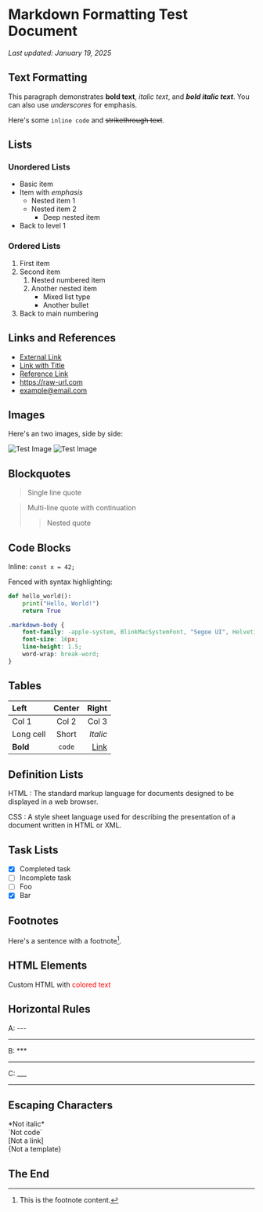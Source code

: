# Markdown Formatting Test Document
*Last updated: January 19, 2025*

## Text Formatting

This paragraph demonstrates **bold text**, *italic text*, and ***bold italic text***. You can also use _underscores_ for emphasis.

Here's some `inline code` and ~~strikethrough text~~.

## Lists

### Unordered Lists
* Basic item
* Item with *emphasis*
  * Nested item 1
  * Nested item 2
    * Deep nested item
* Back to level 1

### Ordered Lists
1. First item
2. Second item
   1. Nested numbered item
   2. Another nested item
      * Mixed list type
      * Another bullet
3. Back to main numbering

## Links and References

* [External Link](https://example.com)
* [Link with Title](https://example.com "Hover text")
* [Reference Link][ref1]
* <https://raw-url.com>
* <example@email.com>

[ref1]: https://reference-style-link.com

## Images

Here's an two images, side by side:

![Test Image](test.png "Image tooltip")
![Test Image](test.png "Image tooltip")

## Blockquotes

> Single line quote

> Multi-line quote
> with continuation
>> Nested quote

## Code Blocks

Inline: `const x = 42;`

Fenced with syntax highlighting:
```python
def hello_world():
    print("Hello, World!")
    return True
```

```css
.markdown-body {
    font-family: -apple-system, BlinkMacSystemFont, "Segoe UI", Helvetica, Arial, sans-serif;
    font-size: 16px;
    line-height: 1.5;
    word-wrap: break-word;
}
```

## Tables

| Left | Center | Right |
|:-----|:------:|------:|
|Col 1 | Col 2  | Col 3 |
|Long cell| Short | *Italic* |
|**Bold**| `code` | [Link](url) |

## Definition Lists

HTML
:   The standard markup language for documents designed to be displayed in a web browser.

CSS
:   A style sheet language used for describing the presentation of a document written in HTML or XML.

## Task Lists

- [x] Completed task
- [ ] Incomplete task
- [ ] Foo
- [x] Bar

## Footnotes

Here's a sentence with a footnote[^1].

[^1]: This is the footnote content.

## HTML Elements

<div class="custom-class">
  <p>Custom HTML with <span style="color: red;">colored text</span></p>
</div>

## Horizontal Rules

A: \-\-\-

---

B: \*\*\*

***

C: \_\_\_

___

## Escaping Characters

\*Not italic\*  
\`Not code\`  
\[Not a link\]  
\{Not a template\}  

## The End
